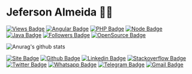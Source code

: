 # Jeferson Almeida :man_technologist:

[![Views Badge](http://views.whatilearened.today/views/github/jefersonalmeida/views.svg)](https://github.com/jefersonalmeida)
[![Angular Badge](https://img.shields.io/badge/FrontEnd-Angular-dd1b30)](https://github.com/jefersonalmeida)
[![PHP Badge](https://img.shields.io/badge/BackEnd-PHP-4e5a93)](https://github.com/jefersonalmeida)
[![Node Badge](https://img.shields.io/badge/BackEnd-Node-3e863d)](https://github.com/jefersonalmeida)
[![Java Badge](https://img.shields.io/badge/BackEnd-Java-ec2025)](https://github.com/jefersonalmeida)
[![Followers Badge](https://img.shields.io/github/followers/jefersonalmeida?color=%234CC61E&label=GitHub%20Followers%20%3A)](https://github.com/jefersonalmeida)
[![OpenSource Badge](https://badges.frapsoft.com/os/v2/open-source.svg?v=103)](https://github.com/jefersonalmeida?tab=repositories)

![Anurag's github stats](https://github-readme-stats.vercel.app/api?username=jefersonalmeida&show_icons=true)

[![Site Badge](https://img.shields.io/badge/-Site-blue?logo=Wordpress)](https://jeferson.net.br)
[![Github Badge](https://img.shields.io/badge/-Github-black?logo=Github&logoColor=white)](https://github.com/jefersonalmeida)
[![Linkedin Badge](https://img.shields.io/badge/-LinkedIn-blue?logo=Linkedin&logoColor=white)](https://www.linkedin.com/in/jefersonalmeida/)
[![Stackoverflow Badge](https://img.shields.io/badge/-Stackoverflow-4CA143?logo=Stackoverflow&logoColor=white)](https://pt.stackoverflow.com/users/171490/jeferson-de-almeida)
[![Twitter Badge](https://img.shields.io/badge/-Twitter-1ca0f1?labelColor=1ca0f1&logo=twitter&logoColor=white)](https://twitter.com/____jeferson)
[![Whatsapp Badge](https://img.shields.io/badge/-Whatsapp-4CA143?labelColor=4CA143&logo=whatsapp&logoColor=white)](https://api.whatsapp.com/send?phone=5565999695873&text=Olá!)
[![Telegram Badge](https://img.shields.io/badge/-Telegram-1ca0f1?labelColor=1ca0f1&logo=telegram&logoColor=white)](https://t.me/almeida.jeferson)
[![Gmail Badge](https://img.shields.io/badge/-Gmail-c14438?logo=Gmail&logoColor=white)](mailto:me@jeferson.net.br)
